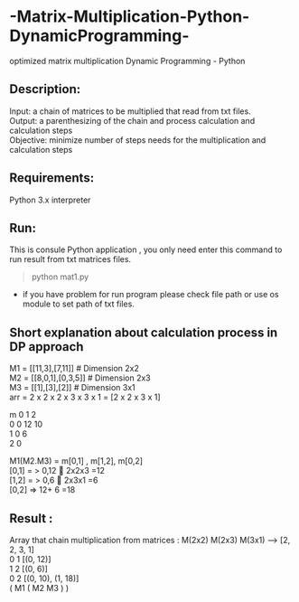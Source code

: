 # -Matrix-Multiplication-Python-DynamicProgramming-

optimized matrix multiplication Dynamic Programming - Python<br>

## Description:
Input: a chain of matrices to be multiplied that read from txt files.<br>
Output: a parenthesizing of the chain and process calculation and calculation steps <br>
Objective: minimize number of steps needs for the multiplication and calculation steps<br>

## Requirements:
Python 3.x interpreter<br>

## Run:
This is consule Python application , you only need enter this command to run result from txt matrices files.<br>
> python mat1.py<br>

- if you have problem for run program please check file path or use os module to set path of txt files.<br>

## Short explanation about calculation process in DP approach
M1 = [[11,3],[7,11]] # Dimension 2x2<br>
M2 = [[8,0,1],[0,3,5]] # Dimension 2x3<br>
M3 = [[1],[3],[2]] # Dimension 3x1<br>
arr = 2 x 2 x 2 x 3 x 3 x 1 = [2 x 2 x 3 x 1]<br>

m	 0	1	  2<br>
0	 0	12	10<br>
1	    0	  6<br>
2			    0<br>

M1(M2.M3) = m[0,1] , m[1,2], m[0,2]<br>
[0,1] = > 0,12  2x2x3 =12<br>
[1,2] = > 0,6  2x3x1 =6<br>
[0,2] => 12+ 6 =18<br>

## Result : <br>
Array that chain multiplication from matrices : M(2x2) M(2x3) M(3x1) -->  [2, 2, 3, 1]<br>
0 1 [(0, 12)]<br>
1 2 [(0, 6)]<br>
0 2 [(0, 10), (1, 18)]<br>
( M1 ( M2 M3 ) )<br>

